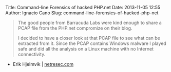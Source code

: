 Title: Command-line Forensics of hacked PHP.net
Date: 2013-11-05 12:55
Author: Ignacio Cano
Slug: command-line-forensics-of-hacked-php-net

> The good people from Barracuda Labs were kind enough to share a PCAP
> file from the PHP.net compromize on their blog.
>
> I decided to have a closer look at that PCAP file to see what can be
> extracted from it. Since the PCAP contains Windows malware I played
> safe and did all the analysis on a Linux machine with no Internet
> connectivity.

- Erik Hjelmvik | [netresec.com][]

  [netresec.com]: http://www.netresec.com/?page=Blog&month=2013-10&post=Command-line-Forensics-of-hacked-PHP-net
    "Command-line Forensics of hacked PHP.net"

